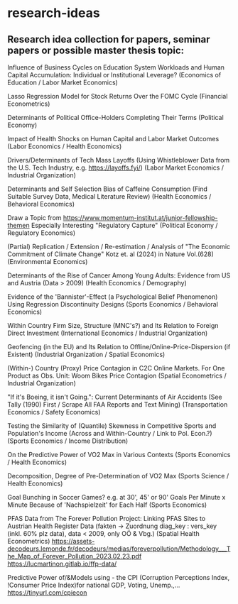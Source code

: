 # research-ideas
## Research idea collection for papers, seminar papers or possible master thesis topic:

Influence of Business Cycles on Education System Workloads and Human Capital Accumulation: Individual or Institutional Leverage? (Economics of Education / Labor Market Economics)

Lasso Regression Model for Stock Returns Over the FOMC Cycle (Financial Econometrics)

Determinants of Political Office-Holders Completing Their Terms (Political Economy)

Impact of Health Shocks on Human Capital and Labor Market Outcomes (Labor Economics / Health Economics)

Drivers/Determinants of Tech Mass Layoffs (Using Whistleblower Data from the U.S. Tech Industry, e.g. https://layoffs.fyi/) (Labor Market Economics / Industrial Organization)

Determinants and Self Selection Bias of Caffeine Consumption (Find Suitable Survey Data, Medical Literature Review) (Health Economics / Behavioral Economics)

Draw a Topic from https://www.momentum-institut.at/junior-fellowship-themen Especially Interesting "Regulatory Capture" (Political Economy / Regulatory Economics)

(Partial) Replication / Extension / Re-estimation / Analysis of "The Economic Commitment of Climate Change" Kotz et. al (2024) in Nature Vol.(628) (Environmental Economics)

Determinants of the Rise of Cancer Among Young Adults: Evidence from US and Austria (Data > 2009) (Health Economics / Demography)

Evidence of the 'Bannister'-Effect (a Psychological Belief Phenomenon) Using Regression Discontinuity Designs (Sports Economics / Behavioral Economics)

Within Country Firm Size, Structure (MNC's?) and Its Relation to Foreign Direct Investment (International Economics / Industrial Organization)

Geofencing (in the EU) and Its Relation to Offline/Online-Price-Dispersion (if Existent) (Industrial Organization / Spatial Economics)

(Within-) Country (Proxy) Price Contagion in C2C Online Markets. For One Product as Obs. Unit: Woom Bikes Price Contagion (Spatial Econometrics / Industrial Organization)

"If it's Boeing, it isn't Going.": Current Determinants of Air Accidents (See Tally (1990) First / Scrape All FAA Reports and Text Mining) (Transportation Economics / Safety Economics)

Testing the Similarity of (Quantile) Skewness in Competitive Sports and Population's Income (Across and Within-Country / Link to Pol. Econ.?) (Sports Economics / Income Distribution)

On the Predictive Power of VO2 Max in Various Contexts (Sports Economics / Health Economics)

Decomposition, Degree of Pre-Determination of VO2 Max (Sports Science / Health Economics)

Goal Bunching in Soccer Games? e.g. at 30', 45' or 90' Goals Per Minute x Minute Because of 'Nachspielzeit' for Each Half (Sports Economics)

PFAS Data from The Forever Pollution Project: Linking PFAS Sites to Austrian Health Register Data (fakten -> Zuordnung diag_key : vers_key (inkl. 60% plz data), data < 2009, only OÖ & Vbg.) (Spatial Health Econometrics) 
https://assets-decodeurs.lemonde.fr/decodeurs/medias/foreverpollution/Methodology___The_Map_of_Forever_Pollution_2023.02.23.pdf
https://lucmartinon.gitlab.io/ffp-data/

Predictive Power of/&Models using - the CPI (Corruption Perceptions Index, !Consumer Price Index)for national GDP, Voting, Unemp.,... https://tinyurl.com/cpiecon



